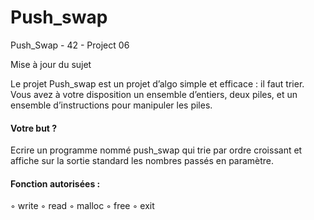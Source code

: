 # Push_swap
Push_Swap  - 42 - Project 06

Mise à jour du sujet

Le projet Push_swap est un projet d’algo simple et efficace : il faut trier. Vous avez
à votre disposition un ensemble d’entiers, deux piles, et un ensemble d’instructions pour
manipuler les piles.

#### Votre but ? 

Ecrire un programme nommé push_swap qui trie par ordre croissant et affiche sur la sortie standard 
les nombres passés en paramètre.

#### Fonction autorisées :
◦ write
◦ read
◦ malloc
◦ free
◦ exit
